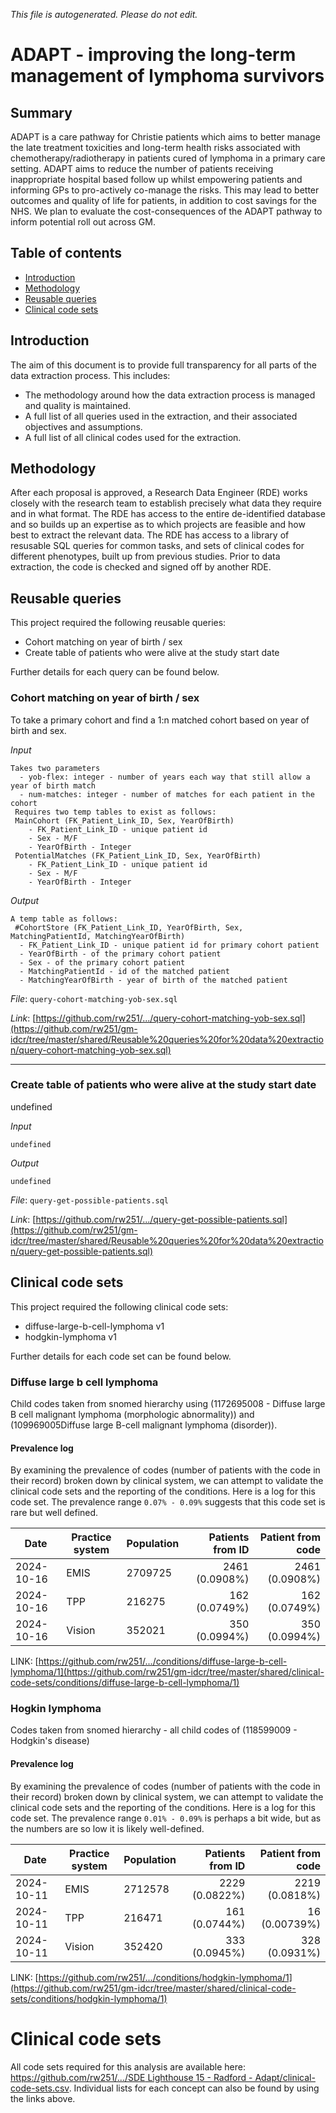 _This file is autogenerated. Please do not edit._

# ADAPT - improving the long-term management of lymphoma survivors

## Summary

ADAPT is a care pathway for Christie patients which aims to better manage the late treatment toxicities and long-term health risks associated with chemotherapy/radiotherapy in patients cured of lymphoma in a primary care setting. ADAPT aims to reduce the number of patients receiving inappropriate hospital based follow up whilst empowering patients and informing GPs to pro-actively co-manage the risks. This may lead to better outcomes and quality of life for patients, in addition to cost savings for the NHS. We plan to evaluate the cost-consequences of the ADAPT pathway to inform potential roll out across GM.

## Table of contents

- [Introduction](#introduction)
- [Methodology](#methodology)
- [Reusable queries](#reusable-queries)
- [Clinical code sets](#clinical-code-sets)

## Introduction

The aim of this document is to provide full transparency for all parts of the data extraction process.
This includes:

- The methodology around how the data extraction process is managed and quality is maintained.
- A full list of all queries used in the extraction, and their associated objectives and assumptions.
- A full list of all clinical codes used for the extraction.

## Methodology

After each proposal is approved, a Research Data Engineer (RDE) works closely with the research team to establish precisely what data they require and in what format.
The RDE has access to the entire de-identified database and so builds up an expertise as to which projects are feasible and how best to extract the relevant data.
The RDE has access to a library of resusable SQL queries for common tasks, and sets of clinical codes for different phenotypes, built up from previous studies.
Prior to data extraction, the code is checked and signed off by another RDE.

## Reusable queries
  
This project required the following reusable queries:

- Cohort matching on year of birth / sex
- Create table of patients who were alive at the study start date

Further details for each query can be found below.

### Cohort matching on year of birth / sex
To take a primary cohort and find a 1:n matched cohort based on year of birth and sex.

_Input_
```
Takes two parameters
  - yob-flex: integer - number of years each way that still allow a year of birth match
  - num-matches: integer - number of matches for each patient in the cohort
 Requires two temp tables to exist as follows:
 MainCohort (FK_Patient_Link_ID, Sex, YearOfBirth)
 	- FK_Patient_Link_ID - unique patient id
	- Sex - M/F
	- YearOfBirth - Integer
 PotentialMatches (FK_Patient_Link_ID, Sex, YearOfBirth)
 	- FK_Patient_Link_ID - unique patient id
	- Sex - M/F
	- YearOfBirth - Integer
```

_Output_
```
A temp table as follows:
 #CohortStore (FK_Patient_Link_ID, YearOfBirth, Sex, MatchingPatientId, MatchingYearOfBirth)
  - FK_Patient_Link_ID - unique patient id for primary cohort patient
  - YearOfBirth - of the primary cohort patient
  - Sex - of the primary cohort patient
  - MatchingPatientId - id of the matched patient
  - MatchingYearOfBirth - year of birth of the matched patient
```
_File_: `query-cohort-matching-yob-sex.sql`

_Link_: [https://github.com/rw251/.../query-cohort-matching-yob-sex.sql](https://github.com/rw251/gm-idcr/tree/master/shared/Reusable%20queries%20for%20data%20extraction/query-cohort-matching-yob-sex.sql)

---
### Create table of patients who were alive at the study start date
undefined

_Input_
```
undefined
```

_Output_
```
undefined
```
_File_: `query-get-possible-patients.sql`

_Link_: [https://github.com/rw251/.../query-get-possible-patients.sql](https://github.com/rw251/gm-idcr/tree/master/shared/Reusable%20queries%20for%20data%20extraction/query-get-possible-patients.sql)
## Clinical code sets

This project required the following clinical code sets:

- diffuse-large-b-cell-lymphoma v1
- hodgkin-lymphoma v1

Further details for each code set can be found below.

### Diffuse large b cell lymphoma

Child codes taken from snomed hierarchy using (1172695008 - Diffuse large B cell malignant lymphoma (morphologic abnormality)) and (109969005Diffuse large B-cell malignant lymphoma (disorder)).
#### Prevalence log

By examining the prevalence of codes (number of patients with the code in their record) broken down by clinical system, we can attempt to validate the clinical code sets and the reporting of the conditions. Here is a log for this code set. The prevalence range `0.07% - 0.09%` suggests that this code set is rare but well defined.

| Date       | Practice system | Population | Patients from ID | Patient from code |
| ---------- | --------------- | ---------- | ---------------: | ----------------: |
| 2024-10-16 | EMIS | 2709725 | 2461 (0.0908%) | 2461 (0.0908%) | 
| 2024-10-16 | TPP | 216275 | 162 (0.0749%) | 162 (0.0749%) | 
| 2024-10-16 | Vision | 352021 | 350 (0.0994%) | 350 (0.0994%) | 
LINK: [https://github.com/rw251/.../conditions/diffuse-large-b-cell-lymphoma/1](https://github.com/rw251/gm-idcr/tree/master/shared/clinical-code-sets/conditions/diffuse-large-b-cell-lymphoma/1)

### Hogkin lymphoma

Codes taken from snomed hierarchy - all child codes of (118599009 - Hodgkin's disease)
#### Prevalence log

By examining the prevalence of codes (number of patients with the code in their record) broken down by clinical system, we can attempt to validate the clinical code sets and the reporting of the conditions. Here is a log for this code set. The prevalence range `0.01% - 0.09%` is perhaps a bit wide, but as the numbers are so low it is likely well-defined.

| Date       | Practice system | Population | Patients from ID | Patient from code |
| ---------- | --------------- | ---------- | ---------------: | ----------------: |
| 2024-10-11 | EMIS | 2712578 | 2229 (0.0822%) | 2219 (0.0818%) | 
| 2024-10-11 | TPP | 216471 | 161 (0.0744%) | 16 (0.00739%) | 
| 2024-10-11 | Vision | 352420 | 333 (0.0945%) | 328 (0.0931%) | 
LINK: [https://github.com/rw251/.../conditions/hodgkin-lymphoma/1](https://github.com/rw251/gm-idcr/tree/master/shared/clinical-code-sets/conditions/hodgkin-lymphoma/1)
# Clinical code sets

All code sets required for this analysis are available here: [https://github.com/rw251/.../SDE Lighthouse 15 - Radford - Adapt/clinical-code-sets.csv](https://github.com/rw251/gm-idcr/tree/master/projects/SDE%20Lighthouse%2015%20-%20Radford%20-%20Adapt/clinical-code-sets.csv). Individual lists for each concept can also be found by using the links above.